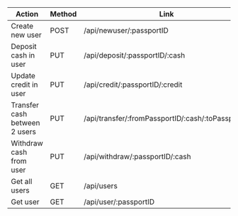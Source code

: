 | Action                        | Method | Link                                              |
| ----------------------------- | ------ | ------------------------------------------------- |
| Create new user               | POST   | /api/newuser/:passportID                          |
| Deposit cash in user          | PUT    | /api/deposit/:passportID/:cash                    |
| Update credit in user         | PUT    | /api/credit/:passportID/:credit                   |
| Transfer cash between 2 users | PUT    | /api/transfer/:fromPassportID/:cash/:toPassportID |
| Withdraw cash from user       | PUT    | /api/withdraw/:passportID/:cash                   |
| Get all users                 | GET    | /api/users                                        |
| Get user                      | GET    | /api/user/:passportID                             |
